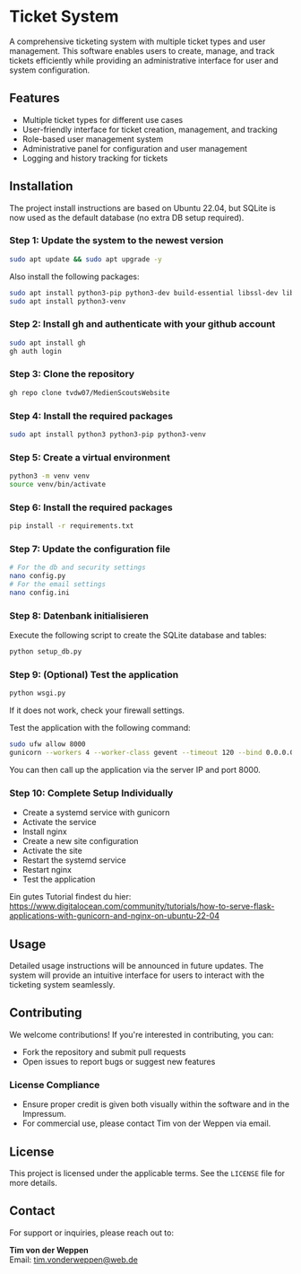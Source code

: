 # Ticket System

A comprehensive ticketing system with multiple ticket types and user management. This software enables users to create, manage, and track tickets efficiently while providing an administrative interface for user and system configuration.

## Features
- Multiple ticket types for different use cases
- User-friendly interface for ticket creation, management, and tracking
- Role-based user management system
- Administrative panel for configuration and user management
- Logging and history tracking for tickets

## Installation

The project install instructions are based on Ubuntu 22.04, but SQLite is now used as the default database (no extra DB
setup required).

### Step 1: Update the system to the newest version

```bash 
sudo apt update && sudo apt upgrade -y
```

Also install the following packages:

```bash
sudo apt install python3-pip python3-dev build-essential libssl-dev libffi-dev python3-setuptools
sudo apt install python3-venv
```

### Step 2: Install gh and authenticate with your github account

```bash
sudo apt install gh
gh auth login
```

### Step 3: Clone the repository

```bash
gh repo clone tvdw07/MedienScoutsWebsite
```

### Step 4: Install the required packages

```bash
sudo apt install python3 python3-pip python3-venv
```

### Step 5: Create a virtual environment

```bash
python3 -m venv venv
source venv/bin/activate
```

### Step 6: Install the required packages

```bash
pip install -r requirements.txt
```

### Step 7: Update the configuration file

```bash
# For the db and security settings
nano config.py
# For the email settings
nano config.ini
```

### Step 8: Datenbank initialisieren

Execute the following script to create the SQLite database and tables:

```bash
python setup_db.py
```

### Step 9: (Optional) Test the application

```bash
python wsgi.py
```

If it does not work, check your firewall settings.

Test the application with the following command:
```bash
sudo ufw allow 8000
gunicorn --workers 4 --worker-class gevent --timeout 120 --bind 0.0.0.0:8000 wsgi:app 
```

You can then call up the application via the server IP and port 8000.

### Step 10: Complete Setup Individually

- Create a systemd service with gunicorn
- Activate the service
- Install nginx
- Create a new site configuration
- Activate the site
- Restart the systemd service
- Restart nginx
- Test the application

Ein gutes Tutorial findest du hier:
https://www.digitalocean.com/community/tutorials/how-to-serve-flask-applications-with-gunicorn-and-nginx-on-ubuntu-22-04

## Usage
Detailed usage instructions will be announced in future updates. The system will provide an intuitive interface for users to interact with the ticketing system seamlessly.

## Contributing
We welcome contributions! If you're interested in contributing, you can:
- Fork the repository and submit pull requests
- Open issues to report bugs or suggest new features

### License Compliance
- Ensure proper credit is given both visually within the software and in the Impressum.
- For commercial use, please contact Tim von der Weppen via email.

## License
This project is licensed under the applicable terms. See the `LICENSE` file for more details.

## Contact
For support or inquiries, please reach out to:

**Tim von der Weppen**  
Email: [tim.vonderweppen@web.de](mailto:tim.vonderweppen@web.de)
